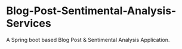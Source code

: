 # Blog-Post-Sentimental-Analysis-Services
A Spring boot based Blog Post &amp; Sentimental Analysis Application.
